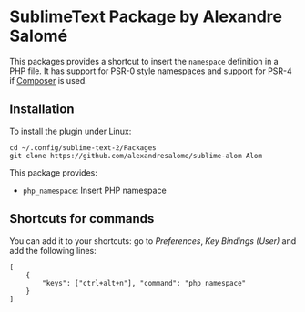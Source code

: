 SublimeText Package by Alexandre Salomé
=======================================

This packages provides a shortcut to insert the `namespace` definition in a PHP file. It has support for PSR-0 style namespaces and support for PSR-4 if [Composer](https://getcomposer.org/doc/04-schema.md#psr-4) is used.

Installation
------------

To install the plugin under Linux:

    cd ~/.config/sublime-text-2/Packages
    git clone https://github.com/alexandresalome/sublime-alom Alom

This package provides:

* ``php_namespace``: Insert PHP namespace


Shortcuts for commands
----------------------

You can add it to your shortcuts: go to *Preferences*, *Key Bindings (User)* and
add the following lines:

    [
        {
            "keys": ["ctrl+alt+n"], "command": "php_namespace"
        }
    ]
